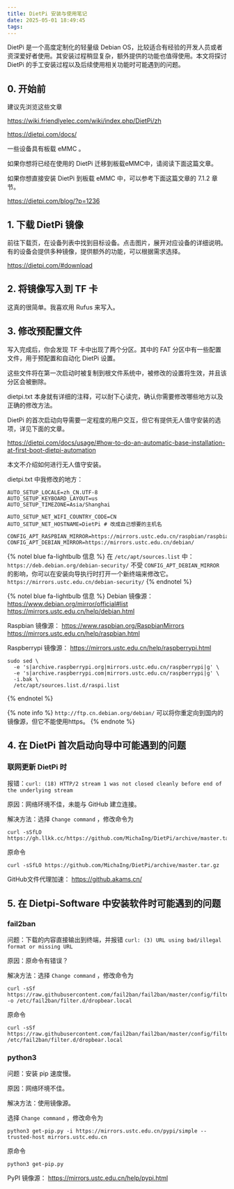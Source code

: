 ```yaml
---
title: DietPi 安装与使用笔记
date: 2025-05-01 18:49:45
tags:
---
```


DietPi 是一个高度定制化的轻量级 Debian OS，比较适合有经验的开发人员或者资深爱好者使用。其安装过程稍显复杂，额外提供的功能也值得使用。本文将探讨 DietPi 的手工安装过程以及后续使用相关功能时可能遇到的问题。



## 0. 开始前

建议先浏览这些文章

https://wiki.friendlyelec.com/wiki/index.php/DietPi/zh

https://dietpi.com/docs/

一些设备具有板载 eMMC 。

如果你想将已经在使用的 DietPi 迁移到板载eMMC中，请阅读下面这篇文章。

如果你想直接安装 DietPi 到板载 eMMC 中，可以参考下面这篇文章的 7.1.2 章节。

https://dietpi.com/blog/?p=1236



## 1. 下载 DietPi 镜像

前往下载页，在设备列表中找到目标设备。点击图片，展开对应设备的详细说明。有的设备会提供多种镜像，提供额外的功能，可以根据需求选择。

https://dietpi.com/#download



## 2. 将镜像写入到 TF 卡

这真的很简单。我喜欢用 Rufus 来写入。



## 3. 修改预配置文件


写入完成后，你会发现 TF 卡中出现了两个分区。其中的 FAT 分区中有一些配置文件，用于预配置和自动化 DietPi 设置。

这些文件将在第一次启动时被复制到根文件系统中，被修改的设置将生效，并且该分区会被删除。

dietpi.txt 本身就有详细的注释，可以耐下心读完，确认你需要修改哪些地方以及正确的修改方法。

DietPi 的首次启动向导需要一定程度的用户交互，但它有提供无人值守安装的选项，详见下面的文章。

https://dietpi.com/docs/usage/#how-to-do-an-automatic-base-installation-at-first-boot-dietpi-automation

本文不介绍如何进行无人值守安装。

dietpi.txt 中我修改的地方：

```
AUTO_SETUP_LOCALE=zh_CN.UTF-8
AUTO_SETUP_KEYBOARD_LAYOUT=us
AUTO_SETUP_TIMEZONE=Asia/Shanghai

AUTO_SETUP_NET_WIFI_COUNTRY_CODE=CN
AUTO_SETUP_NET_HOSTNAME=DietPi # 改成自己想要的主机名

CONFIG_APT_RASPBIAN_MIRROR=https://mirrors.ustc.edu.cn/raspbian/raspbian/
CONFIG_APT_DEBIAN_MIRROR=https://mirrors.ustc.edu.cn/debian/
```

{% notel blue fa-lightbulb 信息 %}
在 ```/etc/apt/sources.list``` 中：
```https://deb.debian.org/debian-security/```
不受 ```CONFIG_APT_DEBIAN_MIRROR``` 的影响，你可以在安装向导执行时打开一个新终端来修改它。
```https://mirrors.ustc.edu.cn/debian-security/```
{% endnotel %}

{% notel blue fa-lightbulb 信息 %}
Debian 镜像源：
https://www.debian.org/mirror/official#list
https://mirrors.ustc.edu.cn/help/debian.html

Raspbian 镜像源：
https://www.raspbian.org/RaspbianMirrors
https://mirrors.ustc.edu.cn/help/raspbian.html

Raspberrypi 镜像源：
https://mirrors.ustc.edu.cn/help/raspberrypi.html
```
sudo sed \
  -e 's|archive.raspberrypi.org|mirrors.ustc.edu.cn/raspberrypi|g' \
  -e 's|archive.raspberrypi.com|mirrors.ustc.edu.cn/raspberrypi|g' \
  -i.bak \
  /etc/apt/sources.list.d/raspi.list
```
{% endnotel %}

{% note info %} ```http://ftp.cn.debian.org/debian/``` 可以将你重定向到国内的镜像源，但它不能使用https。 {% endnote %}



## 4. 在 DietPi 首次启动向导中可能遇到的问题

### 联网更新 DietPi 时

报错：```curl: (18) HTTP/2 stream 1 was not closed cleanly before end of the underlying stream```

原因：网络环境不佳，未能与 GitHub 建立连接。

解决方法：选择 ```Change command``` ，修改命令为

```
curl -sSfLO https://gh.llkk.cc/https://github.com/MichaIng/DietPi/archive/master.tar.gz
```

原命令

```
curl -sSfLO https://github.com/MichaIng/DietPi/archive/master.tar.gz
```

GitHub文件代理加速：
https://github.akams.cn/



## 5. 在 Dietpi-Software 中安装软件时可能遇到的问题

### fail2ban

问题：下载的内容直接输出到终端，并报错 ```curl: (3) URL using bad/illegal format or missing URL```

原因：原命令有错误？

解决方法：选择 ```Change command``` ，修改命令为

```
curl -sSf https://raw.githubusercontent.com/fail2ban/fail2ban/master/config/filter.d/dropbear.conf -o /etc/fail2ban/filter.d/dropbear.local
```

原命令

```
curl -sSf https://raw.githubusercontent.com/fail2ban/fail2ban/master/config/filter.d/dropbear.conf /etc/fail2ban/filter.d/dropbear.local

```

### python3

问题：安装 pip 速度慢。

原因：网络环境不佳。

解决方法：使用镜像源。

选择 ```Change command``` ，修改命令为

```python3 get-pip.py -i https://mirrors.ustc.edu.cn/pypi/simple --trusted-host mirrors.ustc.edu.cn```

原命令

```python3 get-pip.py```

PyPI 镜像源：
https://mirrors.ustc.edu.cn/help/pypi.html



